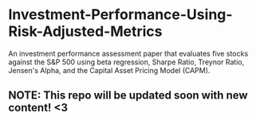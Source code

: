 # Investment-Performance-Using-Risk-Adjusted-Metrics
An investment performance assessment paper that evaluates five stocks against the S&amp;P 500 using beta regression, Sharpe Ratio, Treynor Ratio, Jensen's Alpha, and the Capital Asset Pricing Model (CAPM). 

## NOTE: This repo will be updated soon with new content! <3



